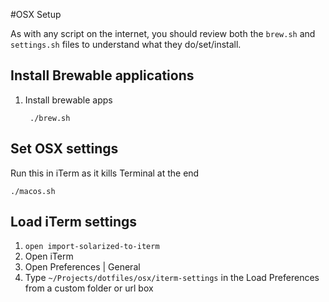 #OSX Setup

As with any script on the internet, you should review both the `brew.sh` and `settings.sh` files to understand what they do/set/install.

## Install Brewable applications

1. Install brewable apps

        ./brew.sh

## Set OSX settings

Run this in iTerm as it kills Terminal at the end

    ./macos.sh
    
## Load iTerm settings

1. `open import-solarized-to-iterm`
1. Open iTerm
1. Open Preferences | General
1. Type `~/Projects/dotfiles/osx/iterm-settings` in the Load Preferences from a custom folder or url box
